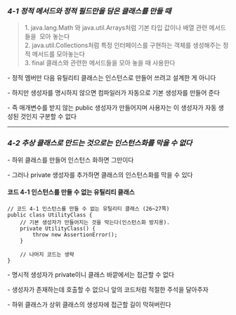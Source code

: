 ### _4-1 정적 메서드와 정적 필드만을 담은 클래스를 만들 때_

> 1\. java.lang.Math 와 java.util.Arrays처럼 기본 타입 값이나 배열 관련 메서드들을  모아 놓는다  
> 2\. java.util.Collections처럼 특정 인터페이스를 구현하는 객체를 생성해주는 정적 메서드를 모아놓는다  
> 3\. final 클래스와 관련한 메서드들을 모아 놓을 때 사용한다

\- 정적 멤버만 다음 유틸리티 클래스는 인스턴스로 만들어 쓰려고 설계한 게 아니다

\- 하지만 생성자를 명시하지 않으면 컴파일러가 자동으로 기본 생성자를 만들어 준다

\- 즉 매개변수를 받지 않는 public 생성자가 만들어지며 사용자는 이 생성자가 자동 생성된 것인지 구분할 수 없다

---

### _4-2 추상 클래스로 만드는 것으로는 인스턴스화를 막을 수 없다_

\- 하위 클래스를 만들어 인스턴스 화하면 그만이다

\- 그러나 private 생성자를 추가하면 클래스의 인스턴스화를 막을 수 있다

#### 코드 4-1 인스턴스를 만들 수 없는 유틸리티 클래스

```
// 코드 4-1 인스턴스를 만들 수 없는 유틸리티 클래스 (26~27쪽)
public class UtilityClass {
    // 기본 생성자가 만들어지는 것을 막는다(인스턴스화 방지용).
    private UtilityClass() {
        throw new AssertionError();
    }

    // 나머지 코드는 생략
}
```

\- 명시적 생성자가 private이니 클래스 바깥에서는 접근할 수 없다

\- 생성자가 존재하는데 호출할 수 없으니 앞의 코드처럼 적절한 주석을 달아주자

\- 하위 클래스가 상위 클래스의 생성자에 접근할 길이 막혀버린다
